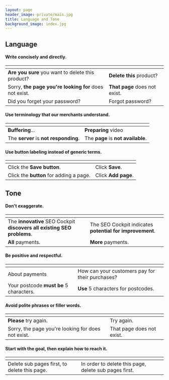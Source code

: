 ```yaml
---
layout: page
header_image: private/main.jpg
title: Language and Tone
background_image: index.jpg
---
```


## Language

#### Write concisely and directly.

| <i class="fas fa-times fa-lg" style="color:Tomato"></i> | <i class="fas fa-check-square fa-lg" style="color:green"></i>  |
|---------------|---------------|
| **Are you sure** you want to delete this product?| **Delete this** product? |
| Sorry, **the page you're looking for** does not exist.| **That page** does not exist.|
| Did you forget your password?| Forgot password?|

#### Use terminology that our merchants understand.

| <i class="fas fa-times fa-lg" style="color:Tomato"></i> | <i class="fas fa-check-square fa-lg" style="color:green"></i>  |
|---------------|---------------|
| **Buffering**...| **Preparing** video |
| The **server** is **not responding**.| The **page** is **not available**.|

#### Use button labeling instead of generic terms.

| <i class="fas fa-times fa-lg" style="color:Tomato"></i> | <i class="fas fa-check-square fa-lg" style="color:green"></i>  |
|---------------|---------------|
| Click the **Save button**.| Click **Save**. |
| Click the **button** for adding a page.| Click **Add page**.|


## Tone

#### Don't exaggerate.

| <i class="fas fa-times fa-lg" style="color:Tomato"></i> | <i class="fas fa-check-square fa-lg" style="color:green"></i>  |
|---------------|---------------|
|  The **innovative** SEO Cockpit **discovers all existing SEO problems**.| The SEO Cockpit indicates **potential for improvement**. |
| **All** payments.| **More** payments.|

#### Be positive and respectful.

| <i class="fas fa-times fa-lg" style="color:Tomato"></i> | <i class="fas fa-check-square fa-lg" style="color:green"></i>  |
|---------------|---------------|
|  About payments | How can your customers pay for their purchases? |
|  Your postcode **must be** 5 characters.| **Use** 5 characters for postcodes. |

#### Avoid polite phrases or filler words.

| <i class="fas fa-times fa-lg" style="color:Tomato"></i> | <i class="fas fa-check-square fa-lg" style="color:green"></i>  |
|---------------|---------------|
|  **Please** try again. | Try again. |
|  Sorry, the page you're looking for does not exist. | That page does not exist. |

#### Start with the goal, then explain how to reach it.

| <i class="fas fa-times fa-lg" style="color:Tomato"></i> | <i class="fas fa-check-square fa-lg" style="color:green"></i>  |
|---------------|---------------|
|  Delete sub pages first, to delete this page. | In order to delete this page, delete sub pages first. |
